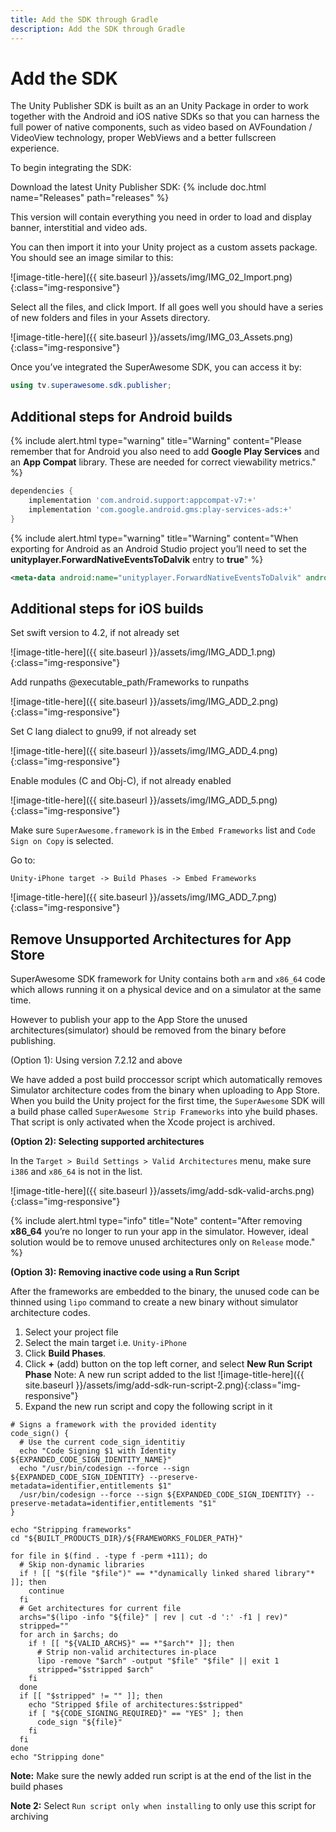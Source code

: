 ```yaml
---
title: Add the SDK through Gradle
description: Add the SDK through Gradle
---
```


# Add the SDK

The Unity Publisher SDK is built as an an Unity Package in order to work together with the Android and iOS native SDKs so that you can harness the full power of native components, such as video based on AVFoundation / VideoView technology, proper WebViews and a better fullscreen experience.

To begin integrating the SDK:

Download the latest Unity Publisher SDK: {% include doc.html name="Releases" path="releases" %}

This version will contain everything you need in order to load and display banner, interstitial and video ads.

You can then import it into your Unity project as a custom assets package. You should see an image similar to this:

![image-title-here]({{ site.baseurl }}/assets/img/IMG_02_Import.png){:class="img-responsive"}

Select all the files, and click Import. If all goes well you should have a series of new folders and files in your Assets directory.

![image-title-here]({{ site.baseurl }}/assets/img/IMG_03_Assets.png){:class="img-responsive"}

Once you’ve integrated the SuperAwesome SDK, you can access it by:

```c#
using tv.superawesome.sdk.publisher;
```
## Additional steps for Android builds

{% include alert.html type="warning" title="Warning" content="Please remember that for Android you also need to add <strong>Google Play Services</strong> and an <strong>App Compat</strong> library. These are needed for correct viewability metrics." %}

```gradle
dependencies {
    implementation 'com.android.support:appcompat-v7:+'
    implementation 'com.google.android.gms:play-services-ads:+'
}
```

{% include alert.html type="warning" title="Warning" content="When exporting for Android as an Android Studio project you’ll need to set the <strong>unityplayer.ForwardNativeEventsToDalvik</strong> entry to <strong>true</strong>" %}

```xml
<meta-data android:name="unityplayer.ForwardNativeEventsToDalvik" android:value="true" />
```

## Additional steps for iOS builds

Set swift version to 4.2, if not already set

![image-title-here]({{ site.baseurl }}/assets/img/IMG_ADD_1.png){:class="img-responsive"}

Add runpaths @executable_path/Frameworks to runpaths

![image-title-here]({{ site.baseurl }}/assets/img/IMG_ADD_2.png){:class="img-responsive"}

Set C lang dialect to gnu99, if not already set

![image-title-here]({{ site.baseurl }}/assets/img/IMG_ADD_4.png){:class="img-responsive"}

Enable modules (C and Obj-C), if not already enabled

![image-title-here]({{ site.baseurl }}/assets/img/IMG_ADD_5.png){:class="img-responsive"}

Make sure `SuperAwesome.framework` is in the `Embed Frameworks` list and `Code Sign on Copy` is selected.

Go to:

`Unity-iPhone target -> Build Phases -> Embed Frameworks`

![image-title-here]({{ site.baseurl }}/assets/img/IMG_ADD_7.png){:class="img-responsive"}

## Remove Unsupported Architectures for App Store

SuperAwesome SDK framework for Unity contains both `arm` and `x86_64` code which allows running it on a physical device and on a simulator at the same time.

However to publish your app to the App Store the unused architectures(simulator) should be removed from the binary before publishing.

<string>(Option 1): Using version 7.2.12 and above</strong>

We have added a post build proccessor script which automatically removes Simulator architecture codes from the binary when uploading to App Store.
When you build the Unity project for the first time, the `SuperAwesome` SDK will a build phase called `SuperAwesome Strip Frameworks` into yhe build phases.
That script is only activated when the Xcode project is archived.


<strong>(Option 2): Selecting supported architectures</strong>

In the `Target > Build Settings > Valid Architectures` menu, make sure `i386` and `x86_64` is not in the list.

![image-title-here]({{ site.baseurl }}/assets/img/add-sdk-valid-archs.png){:class="img-responsive"}


{% include alert.html type="info" title="Note" content="After removing <strong>x86_64</strong> you’re no longer to run your app in the simulator. However, ideal solution would be to remove unused architectures only on `Release` mode." %}

<strong>(Option 3): Removing inactive code using a Run Script</strong>

After the frameworks are embedded to the binary, the unused code can be thinned using `lipo` command to create a new binary without simulator architecture codes.

1. Select your project file
2. Select the main target i.e. `Unity-iPhone`
3. Click <strong>Build Phases</strong>.
4. Click <strong>+</strong> (add) button on the top left corner, and select <strong>New Run Script Phase</strong>
    Note: A new run script added to the list
![image-title-here]({{ site.baseurl }}/assets/img/add-sdk-run-script-2.png){:class="img-responsive"}
5. Expand the new run script and copy the following script in it

```shell
# Signs a framework with the provided identity
code_sign() {
  # Use the current code_sign_identitiy
  echo "Code Signing $1 with Identity ${EXPANDED_CODE_SIGN_IDENTITY_NAME}"
  echo "/usr/bin/codesign --force --sign ${EXPANDED_CODE_SIGN_IDENTITY} --preserve-metadata=identifier,entitlements $1"
  /usr/bin/codesign --force --sign ${EXPANDED_CODE_SIGN_IDENTITY} --preserve-metadata=identifier,entitlements "$1"
}

echo "Stripping frameworks"
cd "${BUILT_PRODUCTS_DIR}/${FRAMEWORKS_FOLDER_PATH}"

for file in $(find . -type f -perm +111); do
  # Skip non-dynamic libraries
  if ! [[ "$(file "$file")" == *"dynamically linked shared library"* ]]; then
    continue
  fi
  # Get architectures for current file
  archs="$(lipo -info "${file}" | rev | cut -d ':' -f1 | rev)"
  stripped=""
  for arch in $archs; do
    if ! [[ "${VALID_ARCHS}" == *"$arch"* ]]; then
      # Strip non-valid architectures in-place
      lipo -remove "$arch" -output "$file" "$file" || exit 1
      stripped="$stripped $arch"
    fi
  done
  if [[ "$stripped" != "" ]]; then
    echo "Stripped $file of architectures:$stripped"
    if [ "${CODE_SIGNING_REQUIRED}" == "YES" ]; then
      code_sign "${file}"
    fi
  fi
done
echo "Stripping done"

```

<strong>Note:</strong> Make sure the newly added run script is at the end of the list in the build phases

<strong>Note 2:</strong> Select `Run script only when installing` to only use this script for archiving 